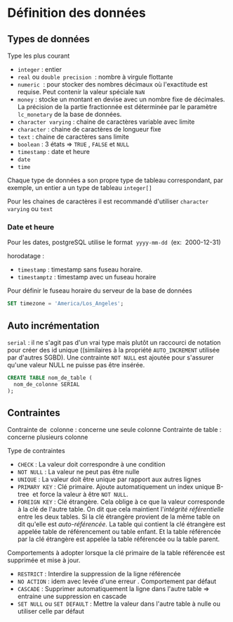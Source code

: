 # Définition des données

## Types de données

Type les plus courant

- `integer` : entier
- `real` ou `double precision`  : nombre à virgule flottante
- `numeric`  : pour stocker des nombres décimaux où l'exactitude est requise. Peut contenir la valeur spéciale `NaN`
- `money` : stocke un montant en devise avec un nombre fixe de décimales. La précision de la partie fractionnée est déterminée par le paramètre `lc_monetary` de la base de données.
- `character varying` : chaine de caractères variable avec limite
- `character` : chaine de caractères de longueur fixe
- `text` : chaine de caractères sans limite
- `boolean` : 3 états => `TRUE` , `FALSE` et `NULL`
- `timestamp` : date et heure
- `date`
- `time`

Chaque type de données a son propre type de tableau correspondant, par exemple, un entier a un type de tableau `integer[]`

Pour les chaines de caractères il est recommandé d'utiliser `character varying` ou `text`


### Date et heure

Pour les dates, postgreSQL utilise le format  `yyyy-mm-dd`  (ex:  2000-12-31)

horodatage :
-   `timestamp` : timestamp sans fuseau horaire.
-   `timestamptz` : timestamp avec un fuseau horaire
    
Pour définir le fuseau horaire du serveur de la base de données

```SQL
SET timezone = 'America/Los_Angeles';
```


##  Auto incrémentation

`serial` : il ne s'agit pas d'un vrai type mais plutôt un raccourci de notation pour créer des id unique ((similaires à la propriété `AUTO_INCREMENT` utilisée par d'autres SGBD). Une contrainte `NOT NULL` est ajoutée pour s'assurer qu'une valeur NULL ne puisse pas être insérée.

```SQL
CREATE TABLE nom_de_table (
  nom_de_colonne SERIAL
);
```

## Contraintes


Contrainte de  colonne : concerne une seule colonne
Contrainte de table : concerne plusieurs colonne


Type de contraintes
-   `CHECK` : La valeur doit correspondre à une condition
-   `NOT NULL` : La valeur ne peut pas être nulle
-   `UNIQUE` : La valeur doit être unique par rapport aux autres lignes
-   `PRIMARY KEY` : Clé primaire. Ajoute automatiquement un index unique B-tree  et force la valeur à être `NOT NULL`.
-   `FOREIGN KEY` : Clé étrangère. Cela oblige à ce que la valeur corresponde à la clé de l'autre table. On dit que cela maintient l'_intégrité référentielle_ entre les deux tables. Si la clé étrangère provient de la même table on dit qu'elle est _auto-référencée._ La table qui contient la clé étrangère est appelée table de référencement ou table enfant. Et la table référencée par la clé étrangère est appelée la table référencée ou la table parent.
    

Comportements à adopter lorsque la clé primaire de la table référencée est supprimée et mise à jour.
-   `RESTRICT` : Interdire la suppression de la ligne référencée
-   `NO ACTION` : idem avec levée d'une erreur . Comportement par défaut
-   `CASCADE` : Supprimer automatiquement la ligne dans l'autre table => entraine une suppression en cascade
-   `SET NULL` ou `SET DEFAULT` : Mettre la valeur dans l'autre table à nulle ou utiliser celle par défaut
